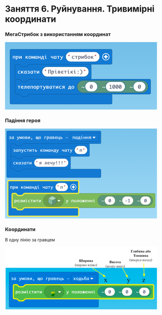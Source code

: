 # Заняття 6. Руйнування. Тривимірні координати

### МегаСтрибок з використанням координат

<img src="./img/lesson6-1.png" width="600">

### Падіння героя

<img src="./img/lesson6-2.png" width="600">

### Координати

В одну лінію за гравцем

<img src="./img/lesson6-3.png" width="600">
